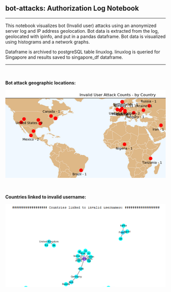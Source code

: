## bot-attacks: Authorization Log Notebook

***
This notebook visualizes bot (Invalid user) attacks using an anonymized server log and IP address geolocation.  Bot
data is extracted from the log, geolocated with ipinfo, and put in a pandas dataframe.  Bot data is visualized
using histograms and a network graphs.  

Dataframe is archived to postgreSQL table linuxlog.  linuxlog is queried for Singapore and results saved to
singapore_df dataframe.
***

<br/><br/>
**Bot attack geographic locations:**
  
  
![Alt text](images/world_map.PNG)

<br/><br/>
**Countries linked to invalid username:**
  
  
![Alt text](images/country_user_network.PNG)
